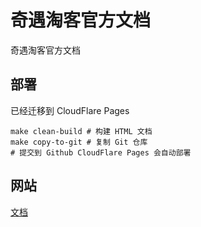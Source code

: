 # 奇遇淘客官方文档

奇遇淘客官方文档

## 部署

已经迁移到 CloudFlare Pages

```shell
make clean-build # 构建 HTML 文档
make copy-to-git # 复制 Git 仓库
# 提交到 Github CloudFlare Pages 会自动部署
```

## 网站

[文档](https://tbk.qiyutech.tech/)
